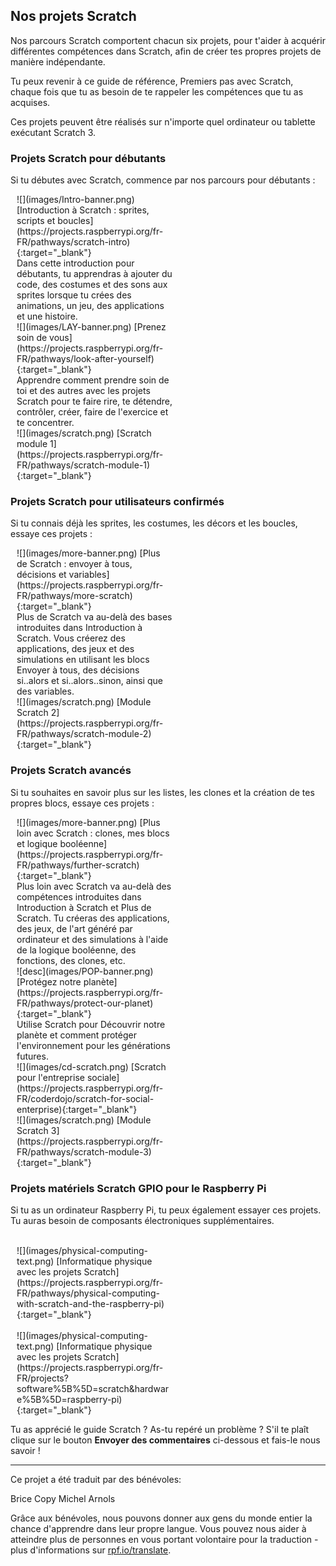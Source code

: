 ## Nos projets Scratch

Nos parcours Scratch comportent chacun six projets, pour t'aider à acquérir différentes compétences dans Scratch, afin de créer tes propres projets de manière indépendante.

Tu peux revenir à ce guide de référence, Premiers pas avec Scratch, chaque fois que tu as besoin de te rappeler les compétences que tu as acquises.

Ces projets peuvent être réalisés sur n'importe quel ordinateur ou tablette exécutant Scratch 3.

### Projets Scratch pour débutants

Si tu débutes avec Scratch, commence par nos parcours pour débutants :

<div style="display: inline-block; max-width: 250px; float: left; padding-left: 10px;">
![](images/Intro-banner.png)
[Introduction à Scratch : sprites, scripts et boucles](https://projects.raspberrypi.org/fr-FR/pathways/scratch-intro){:target="_blank"}<br/>
Dans cette introduction pour débutants, tu apprendras à ajouter du code, des costumes et des sons aux sprites lorsque tu crées des animations, un jeu, des applications et une histoire.
</div>

<div style="display: inline-block; max-width: 250px; float: left; padding-left: 10px;">
![](images/LAY-banner.png)
[Prenez soin de vous](https://projects.raspberrypi.org/fr-FR/pathways/look-after-yourself){:target="_blank"}<br/>
Apprendre comment prendre soin de toi et des autres avec les projets Scratch pour te faire rire, te détendre, contrôler, créer, faire de l'exercice et te concentrer.
</div>

<div style="display: inline-block; max-width: 250px; float: left; padding-left: 10px;">
![](images/scratch.png)
[Scratch module 1](https://projects.raspberrypi.org/fr-FR/pathways/scratch-module-1){:target="_blank"}
</div>

<br clear="both"/>

### Projets Scratch pour utilisateurs confirmés

Si tu connais déjà les sprites, les costumes, les décors et les boucles, essaye ces projets :

<div style="display: inline-block; max-width: 250px; float: left; padding-left: 10px;">
![](images/more-banner.png)
[Plus de Scratch : envoyer à tous, décisions et variables](https://projects.raspberrypi.org/fr-FR/pathways/more-scratch){:target="_blank"}<br/>
Plus de Scratch va au-delà des bases introduites dans Introduction à Scratch. Vous créerez des applications, des jeux et des simulations en utilisant les blocs Envoyer à tous, des décisions si..alors et si..alors..sinon, ainsi que des variables.
</div>

<div style="display: inline-block; max-width: 250px; float: left; padding-left: 10px;">
![](images/scratch.png)
[Module Scratch 2](https://projects.raspberrypi.org/fr-FR/pathways/scratch-module-2){:target="_blank"}<br/>
</div>

<br clear="both"/>

### Projets Scratch avancés

Si tu souhaites en savoir plus sur les listes, les clones et la création de tes propres blocs, essaye ces projets :

<div style="display: inline-block; max-width: 250px; float: left; padding-left: 10px;">
![](images/more-banner.png)
[Plus loin avec Scratch : clones, mes blocs et logique booléenne](https://projects.raspberrypi.org/fr-FR/pathways/further-scratch){:target="_blank"}<br/>
Plus loin avec Scratch va au-delà des compétences introduites dans Introduction à Scratch et Plus de Scratch. Tu créeras des applications, des jeux, de l'art généré par ordinateur et des simulations à l'aide de la logique booléenne, des fonctions, des clones, etc.
</div>

<div style="display: inline-block; max-width: 250px; float: left; padding-left: 10px;">
![desc](images/POP-banner.png)
[Protégez notre planète](https://projects.raspberrypi.org/fr-FR/pathways/protect-our-planet){:target="_blank"}<br/>
Utilise Scratch pour Découvrir notre planète et comment protéger l'environnement pour les générations futures.
</div>

<div style="display: inline-block; max-width: 250px; float: left; padding-left: 10px;">
![](images/cd-scratch.png)
[Scratch pour l'entreprise sociale](https://projects.raspberrypi.org/fr-FR/coderdojo/scratch-for-social-enterprise){:target="_blank"}<br/>
</div>

<div style="display: inline-block; max-width: 250px; float: left; padding-left: 10px;">
![](images/scratch.png)
[Module Scratch 3](https://projects.raspberrypi.org/fr-FR/pathways/scratch-module-3){:target="_blank"}<br/>
</div>

<br clear="both"/>

### Projets matériels Scratch GPIO pour le Raspberry Pi

Si tu as un ordinateur Raspberry Pi, tu peux également essayer ces projets. Tu auras besoin de composants électroniques supplémentaires.

<div style="display: inline-block; max-width: 250px; float: left; padding-left: 10px;"><br/>
![](images/physical-computing-text.png)
[Informatique physique avec les projets Scratch](https://projects.raspberrypi.org/fr-FR/pathways/physical-computing-with-scratch-and-the-raspberry-pi){:target="_blank"}
</div>

<div style="display: inline-block; max-width: 250px; float: left; padding-left: 10px;"><br/>
![](images/physical-computing-text.png)
[Informatique physique avec les projets Scratch](https://projects.raspberrypi.org/fr-FR/projects?software%5B%5D=scratch&hardware%5B%5D=raspberry-pi){:target="_blank"}
</div>

<br clear="both"/>

Tu as apprécié le guide Scratch ? As-tu repéré un problème ? S'il te plaît clique sur le bouton **Envoyer des commentaires** ci-dessous et fais-le nous savoir !

***
Ce projet a été traduit par des bénévoles:

Brice Copy
Michel Arnols

Grâce aux bénévoles, nous pouvons donner aux gens du monde entier la chance d'apprendre dans leur propre langue. Vous pouvez nous aider à atteindre plus de personnes en vous portant volontaire pour la traduction - plus d'informations sur [rpf.io/translate](https://rpf.io/translate).
